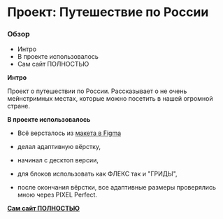 # Проект: Путешествие по России

### Обзор
* Интро
* В проекте использовалось
* Сам сайт ПОЛНОСТЬЮ

**Интро**

Проект о путешествии по России.
Рассказывает о не очень мейнстримных местах, которые можно посетить в нашей огромной стране.

**В проекте использовалось**

* Всё версталось из [макета в Figma](https://www.figma.com/file/5S2WSbEFL6awjVWJ0NWL8Q/Sprint-3_-Russia-_-desktop-mobile?node-id=28503%3A0)

* делал адаптивную вёрстку,
* начинал с десктоп версии,
* для блоков использовать как ФЛЕКС так и "ГРИДЫ",
* после окончания вёрстки, все адаптивные размеры проверялись мною через PIXEL Perfect.

**[Сам сайт ПОЛНОСТЬЮ](https://shahidos1.github.io/russian-travel/)**


